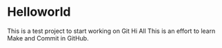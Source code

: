 # Helloworld
This is a test project to start working on Git
Hi All
This is an effort to learn Make and Commit in GitHub. 
